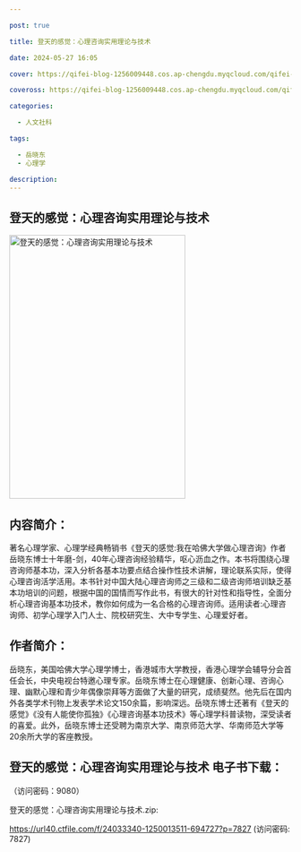 ```yaml
---

post: true

title: 登天的感觉：心理咨询实用理论与技术

date: 2024-05-27 16:05

cover: https://qifei-blog-1256009448.cos.ap-chengdu.myqcloud.com/qifei-blog/65f6d1509f345e8d03ca28b4.jpg

coveross: https://qifei-blog-1256009448.cos.ap-chengdu.myqcloud.com/qifei-blog/65f6d1509f345e8d03ca28b4.jpg

categories:

  - 人文社科

tags:

  - 岳晓东
  - 心理学

description:
---
```


## 登天的感觉：心理咨询实用理论与技术
<img alt="登天的感觉：心理咨询实用理论与技术 " class="aligncenter loading" data-was-processed="true" decoding="async" fetchpriority="high" height="471" src="https://qifei-blog-1256009448.cos.ap-chengdu.myqcloud.com/qifei-blog/65f6d1509f345e8d03ca28b4.jpg " style="cursor: zoom-in;" width="314"/>

## 内容简介：

著名心理学家、心理学经典畅销书《登天的感觉:我在哈佛大学做心理咨询》作者岳晓东博士十年磨-剑，40年心理咨询经验精华，呕心沥血之作。本书将围绕心理咨询师基本功，深入分析各基本功要点结合操作性技术讲解，理论联系实际，使得心理咨询活学活用。本书针对中国大陆心理咨询师之三级和二级咨询师培训缺乏基本功培训的问题，根据中国的国情而写作此书，有很大的针对性和指导性，全面分析心理咨询基本功技术，教你如何成为一名合格的心理咨询师。适用读者:心理咨询师、初学心理学入门人士、院校研究生、大中专学生、心理爱好者。

## 作者简介：

岳晓东，美国哈佛大学心理学博士，香港城市大学教授，香港心理学会辅导分会首任会长，中央电视台特邀心理专家。岳晓东博士在心理健康、创新心理、咨询心理、幽默心理和青少年偶像崇拜等方面做了大量的研究，成绩斐然。他先后在国内外各类学术刊物上发表学术论文150余篇，影响深远。岳晓东博士还著有《登天的感觉》《没有人能使你孤独》《心理咨询基本功技术》等心理学科普读物，深受读者的喜爱。此外，岳晓东博士还受聘为南京大学、南京师范大学、华南师范大学等20余所大学的客座教授。

## 登天的感觉：心理咨询实用理论与技术 电子书下载：

 （访问密码：9080）

登天的感觉：心理咨询实用理论与技术.zip: 

https://url40.ctfile.com/f/24033340-1250013511-694727?p=7827 (访问密码: 7827)
